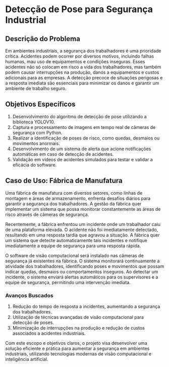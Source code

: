 # Detecção de Pose para Segurança Industrial

## Descrição do Problema

Em ambientes industriais, a segurança dos trabalhadores é uma prioridade crítica. Acidentes podem ocorrer por diversos motivos, incluindo falhas humanas, mau uso de equipamentos e condições inseguras. Esses acidentes não só colocam em risco a vida dos trabalhadores, mas também podem causar interrupções na produção, danos a equipamentos e custos adicionais para as empresas. A detecção precoce de situações perigosas e a resposta imediata são essenciais para minimizar os danos e garantir um ambiente de trabalho seguro.

## Objetivos Específicos

1. Desenvolvimento do algoritmo de detecção de pose utilizando a biblioteca YOLOV10.
2. Captura e processamento de imagens em tempo real de câmeras de segurança com Python.
3. Realizar a identificação de poses de risco, como quedas, desmaios ou movimentos anormais.
4. Desenvolvimento de um sistema de alerta que acione notificações automáticas em caso de detecção de acidentes.
5. Validação em vídeos de acidentes simulados para testar e validar a eficácia do software.

## Caso de Uso: Fábrica de Manufatura

Uma fábrica de manufatura com diversos setores, como linhas de montagem e áreas de armazenamento, enfrenta desafios diários para garantir a segurança dos trabalhadores. A gestão da fábrica quer implementar um sistema que possa monitorar constantemente as áreas de risco através de câmeras de segurança.

Recentemente, a fábrica enfrentou um incidente onde um trabalhador caiu de uma plataforma elevada. O acidente não foi imediatamente detectado, resultando em uma resposta tardia que agravou a situação. A fábrica quer um sistema que detecte automaticamente tais incidentes e notifique imediatamente a equipe de segurança para uma resposta rápida.

O software de visão computacional será instalado nas câmeras de segurança já existentes na fábrica. O sistema monitorará continuamente a atividade dos trabalhadores, identificando poses e movimentos que possam indicar quedas, desmaios ou comportamentos inseguros. Ao detectar um incidente, o sistema enviará alertas automáticos para os supervisores e a equipe de segurança, permitindo uma intervenção imediata.

### Avanços Buscados

1. Redução do tempo de resposta a incidentes, aumentando a segurança dos trabalhadores.
2. Utilização de técnicas avançadas de visão computacional para detecção de poses.
3. Minimização de interrupções na produção e redução de custos associados a acidentes industriais.

Com este escopo e objetivos claros, o projeto visa desenvolver uma solução eficiente e prática para aumentar a segurança em ambientes industriais, utilizando tecnologias modernas de visão computacional e inteligência artificial.
